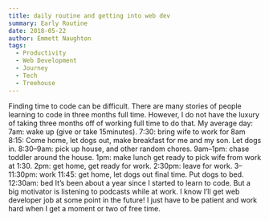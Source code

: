 ```yaml
---
title: daily routine and getting into web dev
summary: Early Routine
date: 2018-05-22
author: Emmett Naughton
tags:
  - Productivity
  - Web Development
  - Journey
  - Tech
  - Treehouse
---
```


Finding time to code can be difficult. There are many stories of people learning to code in three months full time. However, I do not have the luxury of taking three months off of working full time to do that.
My average day:
7am: wake up (give or take 15minutes).
7:30: bring wife to work for 8am
8:15: Come home, let dogs out, make breakfast for me and my son. Let dogs in.
8:30–9am: pick up house, and other random chores.
9am–1pm: chase toddler around the house.
1pm: make lunch get ready to pick wife from work at 1:30.
2pm: get home, get ready for work.
2:30pm: leave for work.
3–11:30pm: work
11:45: get home, let dogs out final time. Put dogs to bed.
12:30am: bed
It’s been about a year since I started to learn to code. But a big motivator is listening to podcasts while at work.
I know I’ll get web developer job at some point in the future! I just have to be patient and work hard when I get a moment or two of free time.
